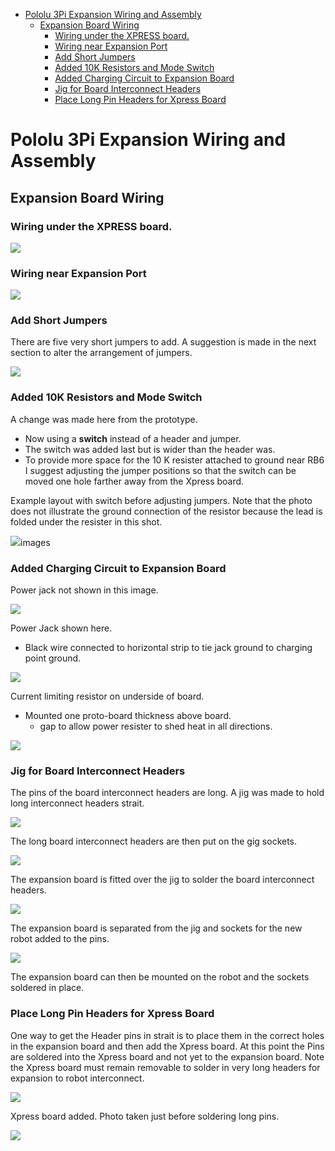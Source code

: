 -   [Pololu 3Pi Expansion Wiring and
    Assembly](#pololu-3pi-expansion-wiring-and-assembly)
    -   [Expansion Board Wiring](#expansion-board-wiring)
        -   [Wiring under the XPRESS
            board.](#wiring-under-the-xpress-board.)
        -   [Wiring near Expansion Port](#wiring-near-expansion-port)
        -   [Add Short Jumpers](#add-short-jumpers)
        -   [Added 10K Resistors and Mode
            Switch](#added-10k-resistors-and-mode-switch)
        -   [Added Charging Circuit to Expansion
            Board](#added-charging-circuit-to-expansion-board)
        -   [Jig for Board Interconnect
            Headers](#jig-for-board-interconnect-headers)
        -   [Place Long Pin Headers for Xpress
            Board](#place-long-pin-headers-for-xpress-board)

<!---
use 
pandoc -s --toc -t html5 -c ../../pandocbd.css wiring.pandoc.md -o wiring.html

pandoc -s --toc -t gfm wiring.pandoc.md -o wiring.md
-->

Pololu 3Pi Expansion Wiring and Assembly
========================================

Expansion Board Wiring
----------------------

### Wiring under the XPRESS board.

![](images/underboard-wire.jpg)

### Wiring near Expansion Port

![](images/expansion-port-wire.jpg)

### Add Short Jumpers

There are five very short jumpers to add. A suggestion is made in the
next section to alter the arrangement of jumpers.

![](images/short-jumpers.jpg)

### Added 10K Resistors and Mode Switch

A change was made here from the prototype.

-   Now using a **switch** instead of a header and jumper.
-   The switch was added last but is wider than the header was.
-   To provide more space for the 10 K resister attached to ground near
    RB6 I suggest adjusting the jumper positions so that the switch can
    be moved one hole farther away from the Xpress board.

Example layout with switch before adjusting jumpers. Note that the photo
does not illustrate the ground connection of the resistor because the
lead is folded under the resister in this shot.

![](images/mode-switch-review.jpg)images

### Added Charging Circuit to Expansion Board

Power jack not shown in this image.

![](images/expansion-before-headers.jpg)

Power Jack shown here.

-   Black wire connected to horizontal strip to tie jack ground to
    charging point ground.

![](images/power-jack.jpg)

Current limiting resistor on underside of board.

-   Mounted one proto-board thickness above board.
    -   gap to allow power resister to shed heat in all directions.

![](images/resistor-75ohm.jpg)

### Jig for Board Interconnect Headers

The pins of the board interconnect headers are long. A jig was made to
hold long interconnect headers strait.

![](image/jig-sockets.jpg)

The long board interconnect headers are then put on the gig sockets.

![](images/expansion-headers-long-for-socket.jpg)

The expansion board is fitted over the jig to solder the board
interconnect headers.

![](images/expansion-over-jig.jpg)

The expansion board is separated from the jig and sockets for the new
robot added to the pins.

![](images/prepare-socket-mount.jpg)

The expansion board can then be mounted on the robot and the sockets
soldered in place.

### Place Long Pin Headers for Xpress Board

One way to get the Header pins in strait is to place them in the correct
holes in the expansion board and then add the Xpress board. At this
point the Pins are soldered into the Xpress board and not yet to the
expansion board. Note the Xpress board must remain removable to solder
in very long headers for expansion to robot interconnect.

![](images/long-pin-headers-placed.jpg)

Xpress board added. Photo taken just before soldering long pins.

![](images/align-Xpress-pins.jpg)
